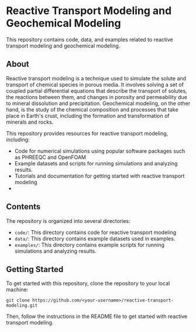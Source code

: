 # Reactive Transport Modeling and Geochemical Modeling

This repository contains code, data, and examples related to reactive transport modeling and geochemical modeling.

## About 

Reactive transport modeling is a technique used to simulate the solute and transport of chemical species in porous media. 
It involves solving a set of coupled partial differential equations that describe the transport of solutes, the reactions between them, and changes in porosity and permeability due to mineral dissolution and precipitation. Geochemical modeling, on the other hand, is the study of the chemical composition and processes that take place in Earth's crust, including the formation and transformation of minerals and rocks.

This repository provides resources for reactive transport modeling, including:

- Code for numerical simulations using popular software packages such as PHREEQC and OpenFOAM
- Example datasets and scripts for running simulations and analyzing results.
- Tutorials and documentation for getting started with reactive transport modeling
-

## Contents

The repository is organized into several directories:

- `code/`: This directory contains code for reactive transport modeling
- `data/`: This directory contains example datasets used in examples.
- `examples/`: This directory contains example scripts for running simulations and analyzing results.

## Getting Started

To get started with this repository, clone the repository to your local machine:

```
git clone https://github.com/<your-username>/reactive-transport-modeling.git
```

Then, follow the instructions in the README file to get started with reactive transport modeling.
